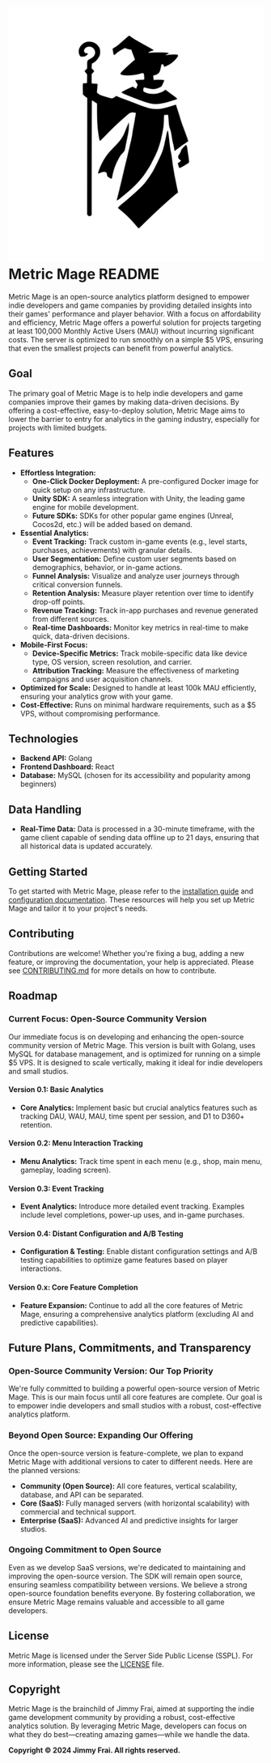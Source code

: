 # ![Logo](docs/mage.svg) Metric Mage README

Metric Mage is an open-source analytics platform designed to empower indie developers and game companies by providing detailed insights into their games' performance and player behavior. With a focus on affordability and efficiency, Metric Mage offers a powerful solution for projects targeting at least 100,000 Monthly Active Users (MAU) without incurring significant costs. The server is optimized to run smoothly on a simple $5 VPS, ensuring that even the smallest projects can benefit from powerful analytics.

## Goal

The primary goal of Metric Mage is to help indie developers and game companies improve their games by making data-driven decisions. By offering a cost-effective, easy-to-deploy solution, Metric Mage aims to lower the barrier to entry for analytics in the gaming industry, especially for projects with limited budgets.

## Features

- **Effortless Integration:**
    - **One-Click Docker Deployment:** A pre-configured Docker image for quick setup on any infrastructure.
    - **Unity SDK:** A seamless integration with Unity, the leading game engine for mobile development.
    - **Future SDKs:** SDKs for other popular game engines (Unreal, Cocos2d, etc.) will be added based on demand.
- **Essential Analytics:**
    - **Event Tracking:** Track custom in-game events (e.g., level starts, purchases, achievements) with granular details.
    - **User Segmentation:** Define custom user segments based on demographics, behavior, or in-game actions.
    - **Funnel Analysis:** Visualize and analyze user journeys through critical conversion funnels.
    - **Retention Analysis:** Measure player retention over time to identify drop-off points.
    - **Revenue Tracking:** Track in-app purchases and revenue generated from different sources.
    - **Real-time Dashboards:** Monitor key metrics in real-time to make quick, data-driven decisions.
- **Mobile-First Focus:**
    - **Device-Specific Metrics:** Track mobile-specific data like device type, OS version, screen resolution, and carrier.
    - **Attribution Tracking:** Measure the effectiveness of marketing campaigns and user acquisition channels.
- **Optimized for Scale:** Designed to handle at least 100k MAU efficiently, ensuring your analytics grow with your game.
- **Cost-Effective:** Runs on minimal hardware requirements, such as a $5 VPS, without compromising performance.

## Technologies

- **Backend API:** Golang
- **Frontend Dashboard:** React
- **Database:** MySQL (chosen for its accessibility and popularity among beginners)

## Data Handling

- **Real-Time Data:** Data is processed in a 30-minute timeframe, with the game client capable of sending data offline up to 21 days, ensuring that all historical data is updated accurately.

## Getting Started

To get started with Metric Mage, please refer to the [installation guide](/docs/installation.md) and [configuration documentation](/docs/configuration.md). These resources will help you set up Metric Mage and tailor it to your project's needs.

## Contributing

Contributions are welcome! Whether you're fixing a bug, adding a new feature, or improving the documentation, your help is appreciated. Please see [CONTRIBUTING.md](/CONTRIBUTING.md) for more details on how to contribute.

## Roadmap

### Current Focus: Open-Source Community Version

Our immediate focus is on developing and enhancing the open-source community version of Metric Mage. This version is built with Golang, uses MySQL for database management, and is optimized for running on a simple $5 VPS. It is designed to scale vertically, making it ideal for indie developers and small studios.

#### Version 0.1: Basic Analytics
- **Core Analytics:** Implement basic but crucial analytics features such as tracking DAU, WAU, MAU, time spent per session, and D1 to D360+ retention.

#### Version 0.2: Menu Interaction Tracking
- **Menu Analytics:** Track time spent in each menu (e.g., shop, main menu, gameplay, loading screen).

#### Version 0.3: Event Tracking
- **Event Analytics:** Introduce more detailed event tracking. Examples include level completions, power-up uses, and in-game purchases.

#### Version 0.4: Distant Configuration and A/B Testing
- **Configuration & Testing:** Enable distant configuration settings and A/B testing capabilities to optimize game features based on player interactions.

#### Version 0.x: Core Feature Completion
- **Feature Expansion:** Continue to add all the core features of Metric Mage, ensuring a comprehensive analytics platform (excluding AI and predictive capabilities).

## Future Plans, Commitments, and Transparency

### Open-Source Community Version: Our Top Priority

We're fully committed to building a powerful open-source version of Metric Mage. This is our main focus until all core features are complete. Our goal is to empower indie developers and small studios with a robust, cost-effective analytics platform.

### Beyond Open Source: Expanding Our Offering

Once the open-source version is feature-complete, we plan to expand Metric Mage with additional versions to cater to different needs. Here are the planned versions:

- **Community (Open Source):** All core features, vertical scalability, database, and API can be separated.
- **Core (SaaS):** Fully managed servers (with horizontal scalability) with commercial and technical support.
- **Enterprise (SaaS):** Advanced AI and predictive insights for larger studios.

### Ongoing Commitment to Open Source

Even as we develop SaaS versions, we're dedicated to maintaining and improving the open-source version. The SDK will remain open source, ensuring seamless compatibility between versions. We believe a strong open-source foundation benefits everyone. By fostering collaboration, we ensure Metric Mage remains valuable and accessible to all game developers.

## License

Metric Mage is licensed under the Server Side Public License (SSPL). For more information, please see the [LICENSE](LICENSE) file.

## Copyright

Metric Mage is the brainchild of Jimmy Frai, aimed at supporting the indie game development community by providing a robust, cost-effective analytics solution. By leveraging Metric Mage, developers can focus on what they do best—creating amazing games—while we handle the data.

**Copyright © 2024 Jimmy Frai. All rights reserved.**
